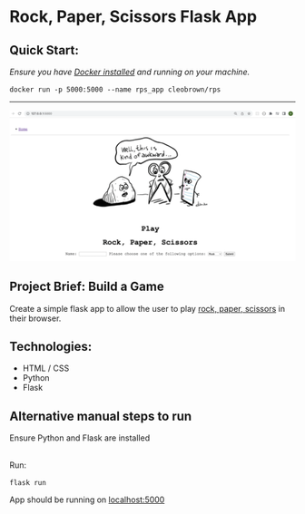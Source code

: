 # Rock, Paper, Scissors Flask App

## Quick Start:

_Ensure you have [Docker installed](https://docs.docker.com/get-docker/) and running on your machine._

```
docker run -p 5000:5000 --name rps_app cleobrown/rps
```
---
![Rock, Paper, Scissors](./rps_homepage.png)


## Project Brief: Build a Game <br>
Create a simple flask app to allow the user to play [rock, paper, scissors](https://en.wikipedia.org/wiki/Rock_paper_scissors
) in their browser. 




## Technologies:<br>

- HTML / CSS<br>
- Python<br>
- Flask<br>


## Alternative manual steps to run

Ensure Python and Flask are installed

<br>Run:
```
flask run
```

App should be running on [localhost:5000](http://localhost:5000)


